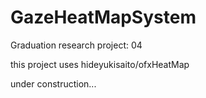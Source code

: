 # GazeHeatMapSystem
Graduation research project: 04

this project uses hideyukisaito/ofxHeatMap

under construction...
